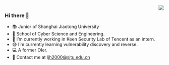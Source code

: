 <img align="right" src="https://github-readme-stats.vercel.app/api?username=ljh2000&show_icons=true&icon_color=CE1D2D&text_color=718096&bg_color=ffffff&hide_title=true" />

### Hi there 👋

* 📚 Junior of Shanghai Jiaotong University
* 🏫 School of Cyber Science and Engineering.
* 🔭 I’m currently working in Keen Security Lab of Tencent as an intern.
* 😄 I’m currently learning vulnerability discovery and reverse.
* 💻 A former OIer.
* 📧 Contact me at ljh2000@sjtu.edu.cn



<!--
**ljh2000/ljh2000** is a ✨ _special_ ✨ repository because its `README.md` (this file) appears on your GitHub profile.

Here are some ideas to get you started:

- 🔭 I’m currently working on ...
- 🌱 I’m currently learning ...
- 👯 I’m looking to collaborate on ...
- 🤔 I’m looking for help with ...
- 💬 Ask me about ...
- 📫 How to reach me: ...
- 😄 Pronouns: ...
- ⚡ Fun fact: ...
-->

